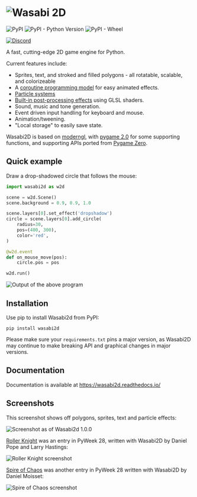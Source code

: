 # ![Wasabi 2D](https://raw.githubusercontent.com/lordmauve/wasabi2d/master/docs/_static/wasabi2d.png)

![PyPI](https://img.shields.io/pypi/v/wasabi2d) ![PyPI - Python Version](https://img.shields.io/pypi/pyversions/wasabi2d) ![PyPI - Wheel](https://img.shields.io/pypi/wheel/wasabi2d)

[![Discord](https://img.shields.io/discord/705530610847973407)](https://discord.gg/jBWaWHU)

A fast, cutting-edge 2D game engine for Python.

Current features include:

* Sprites, text, and stroked and filled polygons - all rotatable, scalable, and
  colorizeable
* A [coroutine programming model]() for easy animated effects.
* [Particle systems](https://wasabi2d.readthedocs.io/en/latest/coros.html)
* [Built-in post-processing effects](https://wasabi2d.readthedocs.io/en/latest/effects.html) using GLSL shaders.
* Sound, music and tone generation.
* Event driven input handling for keyboard and mouse.
* Animation/tweening.
* "Local storage" to easily save state.

Wasabi2D is based on [moderngl], with [pygame 2.0] for some supporting functions, and supporting APIs ported from [Pygame Zero](https://github.com/lordmauve/pgzero).



[moderngl]: https://github.com/moderngl/moderngl
[pygame 2.0]: https://www.pygame.org/news

## Quick example

Draw a drop-shadowed circle that follows the mouse:

```python
import wasabi2d as w2d

scene = w2d.Scene()
scene.background = 0.9, 0.9, 1.0

scene.layers[0].set_effect('dropshadow')
circle = scene.layers[0].add_circle(
    radius=30,
    pos=(400, 300),
    color='red',
)

@w2d.event
def on_mouse_move(pos):
    circle.pos = pos

w2d.run()
```

![Output of the above program](https://github.com/lordmauve/wasabi2d/raw/master/docs/2020-01-10-screenshot.png)


## Installation


Use pip to install Wasabi2d from PyPI:

```
pip install wasabi2d
```

Please make sure your `requirements.txt` pins a major version, as Wasabi2D may
continue to make breaking API and graphical changes in major versions.


## Documentation

Documentation is available at https://wasabi2d.readthedocs.io/


## Screenshots

This screenshot shows off polygons, sprites, text and particle effects:

![Screenshot as of Wasabi2d 1.0.0](https://github.com/lordmauve/wasabi2d/raw/master/docs/2019-09-21-screenshot.png)

[Roller Knight](https://pyweek.org/e/wasabi28) was an entry in PyWeek 28, written with Wasabi2D by Daniel Pope and Larry Hastings:

![Roller Knight screenshot](https://github.com/lordmauve/wasabi2d/raw/master/docs/roller-knight.png)

[Spire of Chaos](https://pyweek.org/e/blaze/) was another entry in PyWeek 28 written with Wasabi2D by Daniel Moisset:

![Spire of Chaos screenshot](https://github.com/lordmauve/wasabi2d/raw/master/docs/spire-of-chaos.png)
